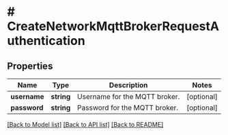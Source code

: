 # # CreateNetworkMqttBrokerRequestAuthentication

## Properties

Name | Type | Description | Notes
------------ | ------------- | ------------- | -------------
**username** | **string** | Username for the MQTT broker. | [optional]
**password** | **string** | Password for the MQTT broker. | [optional]

[[Back to Model list]](../../README.md#models) [[Back to API list]](../../README.md#endpoints) [[Back to README]](../../README.md)
